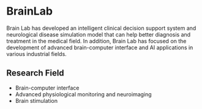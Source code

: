 # BrainLab

Brain Lab has developed an intelligent clinical decision support system and neurological disease simulation model that can help better diagnosis and treatment in the medical field. In addition, Brain Lab has focused on the development of advanced brain-computer interface and AI applications in various industrial fields.

## Research Field
- Brain-computer interface
- Advanced physiological monitoring and neuroimaging
- Brain stimulation
